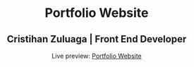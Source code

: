 <h1 align="center">Portfolio Website</h1>
<h2 align="center">Cristihan Zuluaga  | Front End Developer </h2>
<p align="center">Live preview: <a href="">Portfolio Website</a></p><br>
